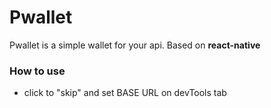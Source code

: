 # Pwallet

Pwallet is a simple wallet for your api. Based on **react-native**

### How to use

  - click to "skip" and set BASE URL on devTools tab

